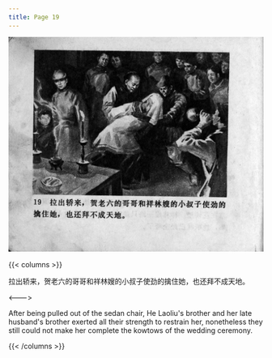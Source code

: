```yaml
---
title: Page 19
---
```


![zhufu panel](./../../images/zhufu/seifert0772_zf_0024_019.jpg)

{{< columns >}}

拉出轿来，贺老六的哥哥和祥林嫂的小叔子使劲的擒住她，也还拜不成天地。

<--->

After being pulled out of the sedan chair, He Laoliu's brother and her late husband's brother exerted all their strength to restrain her, nonetheless they still could not make her complete the kowtows of the wedding ceremony.

{{< /columns >}}
